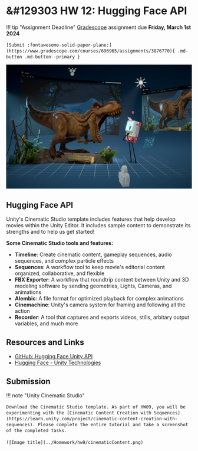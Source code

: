 # &#129303 HW 12: Hugging Face API

!!! tip "Assignment Deadline"
    [Gradescope](https://www.gradescope.com/) assignment due **Friday, March 1st 2024**

    [Submit :fontawesome-solid-paper-plane:](https://www.gradescope.com/courses/696965/assignments/3876770){ .md-button .md-button--primary }

![Image title](../Homework/hw9/cinematicStudioImage.jpeg)

## Hugging Face API

Unity's Cinematic Studio template includes features that help develop movies within the Unity Editor. It includes sample content to demonstrate its strengths and to help us get started! 

**Some Cinematic Studio tools and features:**

* **Timeline**: Create cinematic content, gameplay sequences, audio sequences, and complex particle effects
* **Sequences**: A workflow tool to keep movie's editorial content organized, collaborative, and flexible
* **FBX Exporter**: A workflow that roundtrip content between Unity and 3D modeling software by sending geometries, Lights, Cameras, and animations
* **Alembic**: A file format for optimized playback for complex animations
* **Cinemachine**: Unity's camera system for framing and following all the action
* **Recorder**: A tool that captures and exports videos, stills, arbitary output variables, and much more

## Resources and Links
* [GitHub: Hugging Face Unity API](https://github.com/huggingface/unity-api)
* [Hugging Face - Unity Technologies](https://huggingface.co/unity)

## Submission

!!! note "Unity Cinematic Studio"

    Download the Cinematic Studio template. As part of HW09, you will be experimenting with the [Cinematic Content Creation with Sequences](https://learn.unity.com/project/cinematic-content-creation-with-sequences). Please complete the entire tutorial and take a screenshot of the completed tasks. 

    ![Image title](../Homework/hw9/cinematicContent.png) 